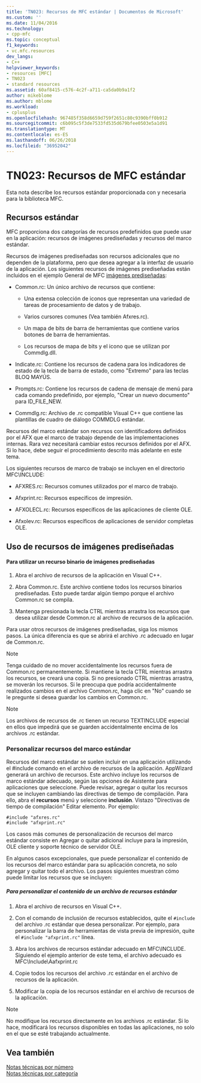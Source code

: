 ```yaml
---
title: 'TN023: Recursos de MFC estándar | Documentos de Microsoft'
ms.custom: ''
ms.date: 11/04/2016
ms.technology:
- cpp-mfc
ms.topic: conceptual
f1_keywords:
- vc.mfc.resources
dev_langs:
- C++
helpviewer_keywords:
- resources [MFC]
- TN023
- standard resources
ms.assetid: 60af8415-c576-4c2f-a711-ca5da0b9a1f2
author: mikeblome
ms.author: mblome
ms.workload:
- cplusplus
ms.openlocfilehash: 967485f358d6659d759f2651c80c9390bff0b912
ms.sourcegitcommit: c6b095c5f3de7533fd535d679bfee0503e5a1d91
ms.translationtype: MT
ms.contentlocale: es-ES
ms.lasthandoff: 06/26/2018
ms.locfileid: "36952042"
---
```

# <a name="tn023-standard-mfc-resources"></a>TN023: Recursos de MFC estándar
Esta nota describe los recursos estándar proporcionada con y necesaria para la biblioteca MFC.  
  
## <a name="standard-resources"></a>Recursos estándar  
 MFC proporciona dos categorías de recursos predefinidos que puede usar en la aplicación: recursos de imágenes prediseñadas y recursos del marco estándar.  
  
 Recursos de imágenes prediseñadas son recursos adicionales que no dependen de la plataforma, pero que desea agregar a la interfaz de usuario de la aplicación. Los siguientes recursos de imágenes prediseñadas están incluidos en el ejemplo General de MFC [imágenes prediseñadas](../visual-cpp-samples.md):  
  
-   Common.rc: Un único archivo de recursos que contiene:  
  
    -   Una extensa colección de iconos que representan una variedad de tareas de procesamiento de datos y de trabajo.  
  
    -   Varios cursores comunes (Vea también Afxres.rc).  
  
    -   Un mapa de bits de barra de herramientas que contiene varios botones de barra de herramientas.  
  
    -   Los recursos de mapa de bits y el icono que se utilizan por Commdlg.dll.  
  
-   Indicate.rc: Contiene los recursos de cadena para los indicadores de estado de la tecla de barra de estado, como "Extremo" para las teclas BLOQ MAYÚS.  
  
-   Prompts.rc: Contiene los recursos de cadena de mensaje de menú para cada comando predefinido, por ejemplo, "Crear un nuevo documento" para ID_FILE_NEW.  
  
-   Commdlg.rc: Archivo de .rc compatible Visual C++ que contiene las plantillas de cuadro de diálogo COMMDLG estándar.  
  
 Recursos del marco estándar son recursos con identificadores definidos por el AFX que el marco de trabajo depende de las implementaciones internas. Rara vez necesitará cambiar estos recursos definidos por el AFX. Si lo hace, debe seguir el procedimiento descrito más adelante en este tema.  
  
 Los siguientes recursos de marco de trabajo se incluyen en el directorio MFC\INCLUDE:  
  
-   AFXRES.rc: Recursos comunes utilizados por el marco de trabajo.  
  
-   Afxprint.rc: Recursos específicos de impresión.  
  
-   AFXOLECL.rc: Recursos específicos de las aplicaciones de cliente OLE.  
  
-   Afxolev.rc: Recursos específicos de aplicaciones de servidor completas OLE.  
  
## <a name="using-clip-art-resources"></a>Uso de recursos de imágenes prediseñadas  
  
#### <a name="to-use-a-clip-art-binary-resource"></a>Para utilizar un recurso binario de imágenes prediseñadas  
  
1.  Abra el archivo de recursos de la aplicación en Visual C++.  
  
2.  Abra Common.rc. Este archivo contiene todos los recursos binarios prediseñadas. Esto puede tardar algún tiempo porque el archivo Common.rc se compila.  
  
3.  Mantenga presionada la tecla CTRL mientras arrastra los recursos que desea utilizar desde Common.rc al archivo de recursos de la aplicación.  
  
 Para usar otros recursos de imágenes prediseñadas, siga los mismos pasos. La única diferencia es que se abrirá el archivo .rc adecuado en lugar de Common.rc.  
  
> [!NOTE]
>  Tenga cuidado de no mover accidentalmente los recursos fuera de Common.rc permanentemente. Si mantiene la tecla CTRL mientras arrastra los recursos, se creará una copia. Si no presionado CTRL mientras arrastra, se moverán los recursos. Si le preocupa que podría accidentalmente realizados cambios en el archivo Common.rc, haga clic en "No" cuando se le pregunte si desea guardar los cambios en Common.rc.  
  
> [!NOTE]
>  Los archivos de recursos de .rc tienen un recurso TEXTINCLUDE especial en ellos que impedirá que se guarden accidentalmente encima de los archivos .rc estándar.  
  
### <a name="customizing-standard-framework-resources"></a>Personalizar recursos del marco estándar  
 Recursos del marco estándar se suelen incluir en una aplicación utilizando el #include comando en el archivo de recursos de la aplicación. AppWizard generará un archivo de recursos. Este archivo incluye los recursos de marco estándar adecuado, según las opciones de Asistente para aplicaciones que seleccione. Puede revisar, agregar o quitar los recursos que se incluyen cambiando las directivas de tiempo de compilación. Para ello, abra el **recursos** menú y seleccione **inclusión**. Vistazo "Directivas de tiempo de compilación" Editar elemento. Por ejemplo:  
  
```  
#include "afxres.rc"  
#include "afxprint.rc"  
```  
  
 Los casos más comunes de personalización de recursos del marco estándar consiste en Agregar o quitar adicional incluye para la impresión, OLE cliente y soporte técnico de servidor OLE.  
  
 En algunos casos excepcionales, que puede personalizar el contenido de los recursos del marco estándar para su aplicación concreta, no solo agregar y quitar todo el archivo. Los pasos siguientes muestran cómo puede limitar los recursos que se incluyen:  
  
##### <a name="to-customize-the-contents-of-a-standard-resource-file"></a>Para personalizar el contenido de un archivo de recursos estándar  
  
1.  Abra el archivo de recursos en Visual C++.  
  
2.  Con el comando de inclusión de recursos establecidos, quite el `#include` del archivo .rc estándar que desea personalizar. Por ejemplo, para personalizar la barra de herramientas de vista previa de impresión, quite el `#include "afxprint.rc"` línea.  
  
3.  Abra los archivos de recursos estándar adecuado en MFC\INCLUDE. Siguiendo el ejemplo anterior de este tema, el archivo adecuado es MFC\Include\Aafxprint.rc  
  
4.  Copie todos los recursos del archivo .rc estándar en el archivo de recursos de la aplicación.  
  
5.  Modificar la copia de los recursos estándar en el archivo de recursos de la aplicación.  
  
> [!NOTE]
>  No modifique los recursos directamente en los archivos .rc estándar. Si lo hace, modificará los recursos disponibles en todas las aplicaciones, no solo en el que se esté trabajando actualmente.  
  
## <a name="see-also"></a>Vea también  
 [Notas técnicas por número](../mfc/technical-notes-by-number.md)   
 [Notas técnicas por categoría](../mfc/technical-notes-by-category.md)

